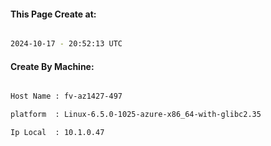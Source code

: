 
   
#### This Page Create at:

```bash

2024-10-17 - 20:52:13 UTC

```

#### Create By Machine:

```bash

Host Name : fv-az1427-497

platform  : Linux-6.5.0-1025-azure-x86_64-with-glibc2.35

Ip Local  : 10.1.0.47

```

